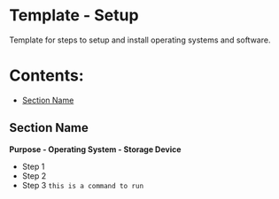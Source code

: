 <!-- ======================================== template-setup.md Start ======================================== -->


<!-- ------------------------------ Intro Start ------------------------------ -->

# Template - Setup

Template for steps to setup and install operating systems and software.

<!-- ------------------------------ Intro End ------------------------------ -->


<!-- ------------------------------ Overview Start ------------------------------ -->

# Contents:

- [Section Name](#Section-Name)

<!-- ------------------------------ Overview End ------------------------------ -->


<!-- ------------------------------ Section Start ------------------------------ -->

## Section Name

**Purpose - Operating System - Storage Device**
* Step 1
* Step 2
* Step 3 `this is a command to run`

<!-- ------------------------------ Section End ------------------------------ -->


<!-- ------------------------------ Outro Start ------------------------------ -->

<!-- ------------------------------ Outro End ------------------------------ -->


<!-- ======================================== template-setup.md End ======================================== -->
